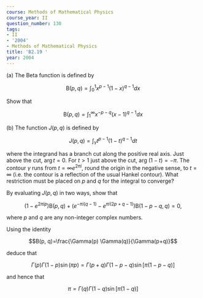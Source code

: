 ```yaml
---
course: Methods of Mathematical Physics
course_year: II
question_number: 130
tags:
- II
- '2004'
- Methods of Mathematical Physics
title: 'B2.19 '
year: 2004
---
```



(a) The Beta function is defined by

$$\mathrm{B}(p, q)=\int_{0}^{1} x^{p-1}(1-x)^{q-1} d x$$

Show that

$$\mathrm{B}(p, q)=\int_{1}^{\infty} x^{-p-q}(x-1)^{q-1} d x$$

(b) The function $J(p, q)$ is defined by

$$J(p, q)=\int_{\gamma} t^{p-1}(1-t)^{q-1} d t$$

where the integrand has a branch cut along the positive real axis. Just above the cut, $\arg t=0$. For $t>1$ just above the cut, arg $(1-t)=-\pi$. The contour $\gamma$ runs from $t=\infty e^{2 \pi i}$, round the origin in the negative sense, to $t=\infty$ (i.e. the contour is a reflection of the usual Hankel contour). What restriction must be placed on $p$ and $q$ for the integral to converge?

By evaluating $J(p, q)$ in two ways, show that

$$\left(1-e^{2 \pi i p}\right) \mathrm{B}(p, q)+\left(e^{-\pi i(q-1)}-e^{\pi i(2 p+q-1)}\right) \mathrm{B}(1-p-q, q)=0,$$

where $p$ and $q$ are any non-integer complex numbers.

Using the identity

$$B(p, q)=\frac{\Gamma(p) \Gamma(q)}{\Gamma(p+q)}$$

deduce that

$$\Gamma(p) \Gamma(1-p) \sin (\pi p)=\Gamma(p+q) \Gamma(1-p-q) \sin [\pi(1-p-q)]$$

and hence that

$$\pi=\Gamma(q) \Gamma(1-q) \sin [\pi(1-q)]$$